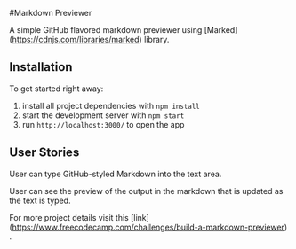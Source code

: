 #Markdown Previewer

A simple GitHub flavored markdown previewer using [Marked] (https://cdnjs.com/libraries/marked) library.

## Installation

To get started right away:

1. install all project dependencies with ``` npm install ```
2. start the development server with ``` npm start ```
3. run ``` http://localhost:3000/ ``` to open the app

## User Stories

User can type GitHub-styled Markdown into the text area.

User can see the preview of the output in the markdown that is updated as the text is typed.

For more project details visit this [link] (https://www.freecodecamp.com/challenges/build-a-markdown-previewer) .
